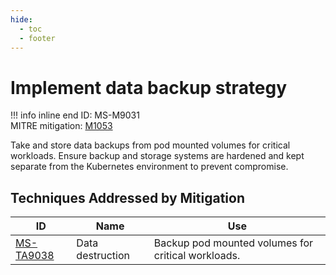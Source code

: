 ```yaml
---
hide:
  - toc
  - footer
---
```


# Implement data backup strategy

!!! info inline end
    ID: MS-M9031<br>
    MITRE mitigation: [M1053](https://attack.mitre.org/mitigations/M1053/)


Take and store data backups from pod mounted volumes for critical workloads. Ensure backup and storage systems are hardened and kept separate from the Kubernetes environment to prevent compromise.


## Techniques Addressed by Mitigation

|ID|Name|Use|
|--|----------|-----------|
|[MS-TA9038](../techniques/Data%20destruction.md)|Data destruction|Backup pod mounted volumes for critical workloads.|
